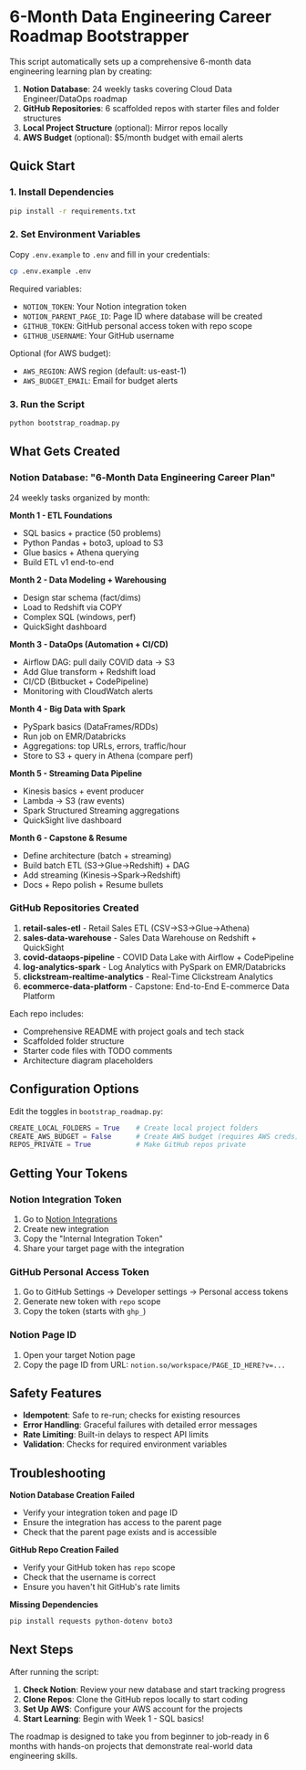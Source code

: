 # 6-Month Data Engineering Career Roadmap Bootstrapper

This script automatically sets up a comprehensive 6-month data engineering learning plan by creating:

1. **Notion Database**: 24 weekly tasks covering Cloud Data Engineer/DataOps roadmap
2. **GitHub Repositories**: 6 scaffolded repos with starter files and folder structures
3. **Local Project Structure** (optional): Mirror repos locally
4. **AWS Budget** (optional): $5/month budget with email alerts

## Quick Start

### 1. Install Dependencies
```bash
pip install -r requirements.txt
```

### 2. Set Environment Variables
Copy `.env.example` to `.env` and fill in your credentials:

```bash
cp .env.example .env
```

Required variables:
- `NOTION_TOKEN`: Your Notion integration token
- `NOTION_PARENT_PAGE_ID`: Page ID where database will be created
- `GITHUB_TOKEN`: GitHub personal access token with repo scope
- `GITHUB_USERNAME`: Your GitHub username

Optional (for AWS budget):
- `AWS_REGION`: AWS region (default: us-east-1)
- `AWS_BUDGET_EMAIL`: Email for budget alerts

### 3. Run the Script
```bash
python bootstrap_roadmap.py
```

## What Gets Created

### Notion Database: "6‑Month Data Engineering Career Plan"
24 weekly tasks organized by month:

**Month 1 - ETL Foundations**
- SQL basics + practice (50 problems)
- Python Pandas + boto3, upload to S3
- Glue basics + Athena querying
- Build ETL v1 end-to-end

**Month 2 - Data Modeling + Warehousing**
- Design star schema (fact/dims)
- Load to Redshift via COPY
- Complex SQL (windows, perf)
- QuickSight dashboard

**Month 3 - DataOps (Automation + CI/CD)**
- Airflow DAG: pull daily COVID data → S3
- Add Glue transform + Redshift load
- CI/CD (Bitbucket + CodePipeline)
- Monitoring with CloudWatch alerts

**Month 4 - Big Data with Spark**
- PySpark basics (DataFrames/RDDs)
- Run job on EMR/Databricks
- Aggregations: top URLs, errors, traffic/hour
- Store to S3 + query in Athena (compare perf)

**Month 5 - Streaming Data Pipeline**
- Kinesis basics + event producer
- Lambda → S3 (raw events)
- Spark Structured Streaming aggregations
- QuickSight live dashboard

**Month 6 - Capstone & Resume**
- Define architecture (batch + streaming)
- Build batch ETL (S3→Glue→Redshift) + DAG
- Add streaming (Kinesis→Spark→Redshift)
- Docs + Repo polish + Resume bullets

### GitHub Repositories Created

1. **retail-sales-etl** - Retail Sales ETL (CSV→S3→Glue→Athena)
2. **sales-data-warehouse** - Sales Data Warehouse on Redshift + QuickSight
3. **covid-dataops-pipeline** - COVID Data Lake with Airflow + CodePipeline
4. **log-analytics-spark** - Log Analytics with PySpark on EMR/Databricks
5. **clickstream-realtime-analytics** - Real-Time Clickstream Analytics
6. **ecommerce-data-platform** - Capstone: End-to-End E-commerce Data Platform

Each repo includes:
- Comprehensive README with project goals and tech stack
- Scaffolded folder structure
- Starter code files with TODO comments
- Architecture diagram placeholders

## Configuration Options

Edit the toggles in `bootstrap_roadmap.py`:

```python
CREATE_LOCAL_FOLDERS = True    # Create local project folders
CREATE_AWS_BUDGET = False      # Create AWS budget (requires AWS creds)
REPOS_PRIVATE = True           # Make GitHub repos private
```

## Getting Your Tokens

### Notion Integration Token
1. Go to [Notion Integrations](https://www.notion.so/my-integrations)
2. Create new integration
3. Copy the "Internal Integration Token"
4. Share your target page with the integration

### GitHub Personal Access Token
1. Go to GitHub Settings → Developer settings → Personal access tokens
2. Generate new token with `repo` scope
3. Copy the token (starts with `ghp_`)

### Notion Page ID
1. Open your target Notion page
2. Copy the page ID from URL: `notion.so/workspace/PAGE_ID_HERE?v=...`

## Safety Features

- **Idempotent**: Safe to re-run; checks for existing resources
- **Error Handling**: Graceful failures with detailed error messages
- **Rate Limiting**: Built-in delays to respect API limits
- **Validation**: Checks for required environment variables

## Troubleshooting

**Notion Database Creation Failed**
- Verify your integration token and page ID
- Ensure the integration has access to the parent page
- Check that the parent page exists and is accessible

**GitHub Repo Creation Failed**
- Verify your GitHub token has `repo` scope
- Check that the username is correct
- Ensure you haven't hit GitHub's rate limits

**Missing Dependencies**
```bash
pip install requests python-dotenv boto3
```

## Next Steps

After running the script:

1. **Check Notion**: Review your new database and start tracking progress
2. **Clone Repos**: Clone the GitHub repos locally to start coding
3. **Set Up AWS**: Configure your AWS account for the projects
4. **Start Learning**: Begin with Week 1 - SQL basics!

The roadmap is designed to take you from beginner to job-ready in 6 months with hands-on projects that demonstrate real-world data engineering skills.